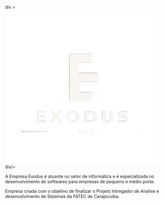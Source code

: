 div >
<img src="exodus.png" with="100%">
div/>
<p>A Empresa Exodus é atuante no setor de informática e é especializada no desenvolvimento de softwares para empresas de pequeno e médio porte.</p>

<p>Empresa criada com o objetivo de finalizar o Projeto Intregador de Analise e desenvolvimento de Sistemas da FATEC de Carapicuiba.</p>
